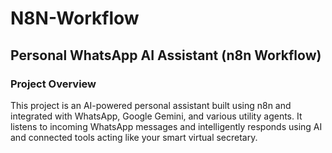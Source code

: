 # N8N-Workflow

## Personal WhatsApp AI Assistant (n8n Workflow)

### Project Overview
This project is an AI-powered personal assistant built using n8n and integrated with WhatsApp, Google Gemini, and various utility agents. It listens to incoming WhatsApp messages and intelligently responds using AI and connected tools acting like your smart virtual secretary.
